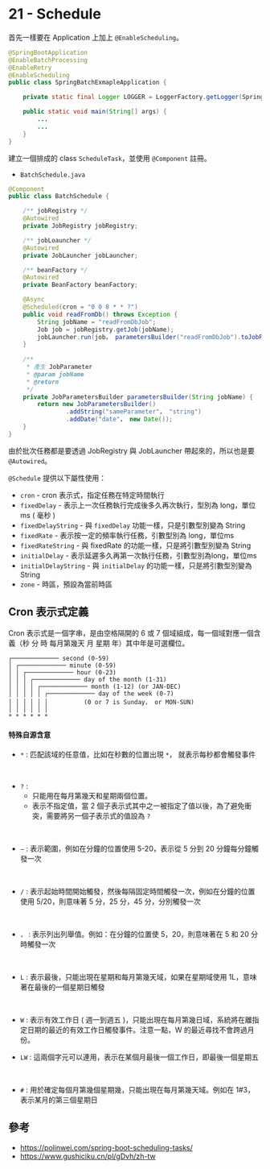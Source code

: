 # 21 - Schedule
首先一樣要在 Application 上加上 `@EnableScheduling`。

```java
@SpringBootApplication
@EnableBatchProcessing
@EnableRetry
@EnableScheduling
public class SpringBatchExmapleApplication {

    private static final Logger LOGGER = LoggerFactory.getLogger(SpringBatchExmapleApplication.class);

    public static void main(String[] args) {
        ...
        ...
    }
}
```

建立一個排成的 class `ScheduleTask`，並使用 `@Component` 註冊。

* `BatchSchedule.java`
```java
@Component
public class BatchSchedule {

	/** jobRegistry */
	@Autowired
	private JobRegistry jobRegistry;

	/** jobLoauncher */
	@Autowired
	private JobLauncher jobLauncher;

	/** beanFactory */
	@Autowired
	private BeanFactory beanFactory;

	@Async
	@Scheduled(cron = "0 0 8 * * ?")
	public void readFromDb() throws Exception {
		String jobName = "readFromDbJob";
		Job job = jobRegistry.getJob(jobName);
		jobLauncher.run(job， parametersBuilder("readFromDbJob").toJobParameters());
	}
	
	/**
	 * 產生 JobParameter
	 * @param jobName
	 * @return
	 */
	private JobParametersBuilder parametersBuilder(String jobName) {
		return new JobParametersBuilder()
				.addString("sameParameter"， "string")
				.addDate("date"， new Date());
	}
}
```
由於批次任務都是要透過 JobRegistry 與 JobLauncher 帶起來的，所以也是要 `@Autowired`。

`@Schedule` 提供以下屬性使用：

* `cron` - cron 表示式，指定任務在特定時間執行
* `fixedDelay` - 表示上一次任務執行完成後多久再次執行，型別為 long，單位 ms ( 毫秒 )
* `fixedDelayString` - 與 `fixedDelay` 功能一樣，只是引數型別變為 String
* `fixedRate` - 表示按一定的頻率執行任務，引數型別為 long，單位ms
* `fixedRateString` - 與 fixedRate 的功能一樣，只是將引數型別變為 String
* `initialDelay` - 表示延遲多久再第一次執行任務，引數型別為long，單位ms
* `initialDelayString` - 與 `initialDelay` 的功能一樣，只是將引數型別變為 String
* `zone` - 時區，預設為當前時區

## Cron 表示式定義
Cron 表示式是一個字串，是由空格隔開的 6 或 7 個域組成，每一個域對應一個含義（秒 分 時 每月第幾天 月 星期 年）其中年是可選欄位。

```
┌───────────── second (0-59)
│ ┌───────────── minute (0-59)
│ │ ┌───────────── hour (0-23)
│ │ │ ┌───────────── day of the month (1-31)
│ │ │ │ ┌───────────── month (1-12) (or JAN-DEC)
│ │ │ │ │ ┌───────────── day of the week (0-7)
│ │ │ │ │ │          (0 or 7 is Sunday， or MON-SUN)
│ │ │ │ │ │
* * * * * *
```

#### 特殊自源含意
* `*` : 匹配該域的任意值，比如在秒數的位置出現 `*`， 就表示每秒都會觸發事件
<br/>

* `?` :
  * 只能用在每月第幾天和星期兩個位置。
  * 表示不指定值，當 2 個子表示式其中之一被指定了值以後，為了避免衝突，需要將另一個子表示式的值設為 `?`
<br/>

* `–` : 表示範圍，例如在分鐘的位置使用 5-20，表示從 5 分到 20 分鐘每分鐘觸發一次
<br/>

* `/` : 表示起始時間開始觸發，然後每隔固定時間觸發一次，例如在分鐘的位置使用 5/20，則意味著 5 分，25 分，45 分，分別觸發一次
<br/>

* `，` : 表示列出列舉值。例如：在分鐘的位置使 5，20，則意味著在 5 和 20 分時觸發一次
<br/>

* `L` : 表示最後，只能出現在星期和每月第幾天域，如果在星期域使用 1L，意味著在最後的一個星期日觸發 
<br/>

* `W` : 表示有效工作日 ( 週一到週五 )，只能出現在每月第幾日域，系統將在離指定日期的最近的有效工作日觸發事件。注意一點，W 的最近尋找不會跨過月份。<br/>
 
* `LW` : 這兩個字元可以連用，表示在某個月最後一個工作日，即最後一個星期五
<br/>

* `#` : 用於確定每個月第幾個星期幾，只能出現在每月第幾天域。例如在 1#3，表示某月的第三個星期日

## 參考
* https://polinwei.com/spring-boot-scheduling-tasks/
* https://www.gushiciku.cn/pl/gDvh/zh-tw